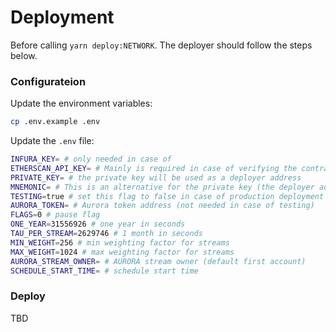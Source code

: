 # Deployment 

Before calling `yarn deploy:NETWORK`. The deployer should follow the steps below.

### Configurateion

Update the environment variables:

```bash
cp .env.example .env
```

Update the `.env` file:

```bash
INFURA_KEY= # only needed in case of 
ETHERSCAN_API_KEY= # Mainly is required in case of verifying the contracts on Etherscan
PRIVATE_KEY= # the private key will be used as a deployer address 
MNEMONIC= # This is an alternative for the private key (the deployer address is the first address)
TESTING=true # set this flag to false in case of production deployment
AURORA_TOKEN= # Aurora token address (not needed in case of testing)
FLAGS=0 # pause flag 
ONE_YEAR=31556926 # one year in seconds
TAU_PER_STREAM=2629746 # 1 month in seconds
MIN_WEIGHT=256 # min weighting factor for streams
MAX_WEIGHT=1024 # max weighting factor for streams
AURORA_STREAM_OWNER= # AURORA stream owner (default first account)
SCHEDULE_START_TIME= # schedule start time
```

### Deploy

TBD